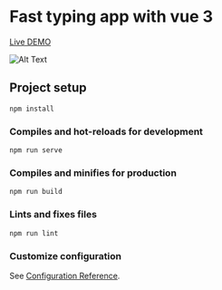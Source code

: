 # Fast typing app with vue 3

[Live DEMO](http://fasttyping.codemonzy.com/)


![Alt Text](http://fasttyping.codemonzy.com/ss2.gif)



## Project setup
```
npm install
```

### Compiles and hot-reloads for development
```
npm run serve
```

### Compiles and minifies for production
```
npm run build
```

### Lints and fixes files
```
npm run lint
```

### Customize configuration
See [Configuration Reference](https://cli.vuejs.org/config/).
